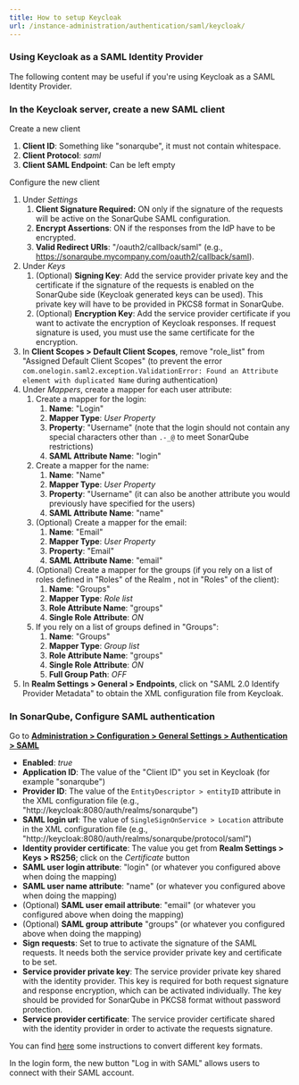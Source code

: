 ```yaml
---
title: How to setup Keycloak
url: /instance-administration/authentication/saml/keycloak/
---
```


### Using Keycloak as a SAML Identity Provider
The following content may be useful if you're using Keycloak as a SAML Identity Provider.


### In the Keycloak server, create a new SAML client
Create a new client

 1. **Client ID**: Something like "sonarqube", it must not contain whitespace.
 1. **Client Protocol**: *saml*
 1. **Client SAML Endpoint**: Can be left empty

 Configure the new client

 1. Under *Settings*
     1. **Client Signature Required:** ON only if the signature of the requests will be active on the SonarQube SAML configuration.
     1. **Encrypt Assertions**: ON if the responses from the IdP have to be encrypted.
     1. **Valid Redirect URIs**: "<Your SonarQube URL>/oauth2/callback/saml" (e.g., https://sonarqube.mycompany.com/oauth2/callback/saml).
 1. Under *Keys*
     1. (Optional) **Signing Key**: Add the service provider private key and the certificate if the signature of the requests is enabled on the SonarQube side (Keycloak generated keys can be used). This private key will have to be provided in PKCS8 format in SonarQube.
     1. (Optional) **Encryption Key**: Add the service provider certificate if you want to activate the encryption of Keycloak responses. If request signature is used, you must use the same certificate for the encryption.
 1. In **Client Scopes > Default Client Scopes**, remove "role_list" from "Assigned Default Client Scopes" (to prevent the error `com.onelogin.saml2.exception.ValidationError: Found an Attribute element with duplicated Name` during authentication)
 1. Under *Mappers*, create a mapper for each user attribute:
     1. Create a mapper for the login:
         1. **Name**: "Login"
         1. **Mapper Type**: *User Property*
         1. **Property**: "Username" (note that the login should not contain any special characters other than `.-_@` to meet SonarQube restrictions)
         1. **SAML Attribute Name**: "login"
     1. Create a mapper for the name:
         1. **Name**: "Name"
         1. **Mapper Type**: *User Property*
         1. **Property**: "Username" (it can also be another attribute you would previously have specified for the users)
         1. **SAML Attribute Name**: "name"
     1. (Optional) Create a mapper for the email:
         1. **Name**: "Email"
         1. **Mapper Type**: *User Property*
         1. **Property**: "Email"
         1. **SAML Attribute Name**: "email"
     1. (Optional) Create a mapper for the groups (if you rely on a list of roles defined in "Roles" of the Realm , not in "Roles" of the client):
         1. **Name**: "Groups"
         1. **Mapper Type**: *Role list*
         1. **Role Attribute Name**: "groups"
         1. **Single Role Attribute**: *ON*
     1. If you rely on a list of groups defined in "Groups":
         1. **Name**: "Groups"
         1. **Mapper Type**: *Group list*
         1. **Role Attribute Name**: "groups"
         1. **Single Role Attribute**: *ON*
         1. **Full Group Path**: *OFF*
 1. In **Realm Settings > General > Endpoints**, click on "SAML 2.0 Identify Provider Metadata" to obtain the XML configuration file from Keycloak.

 ### In SonarQube, Configure SAML authentication
 Go to **[Administration > Configuration > General Settings > Authentication > SAML](/#sonarqube-admin#/admin/settings?category=authentication)**
 * **Enabled**: *true*
 * **Application ID**: The value of the "Client ID" you set in Keycloak (for example "sonarqube")
 * **Provider ID**: The value of the `EntityDescriptor > entityID` attribute in the XML configuration file (e.g., "http://keycloak:8080/auth/realms/sonarqube")
 * **SAML login url**: The value of `SingleSignOnService > Location` attribute in the XML configuration file (e.g., "http://keycloak:8080/auth/realms/sonarqube/protocol/saml")
 * **Identity provider certificate**: The value you get from **Realm Settings > Keys > RS256**; click on the *Certificate* button
 * **SAML user login attribute**: "login" (or whatever you configured above when doing the mapping)
 * **SAML user name attribute**: "name" (or whatever you configured above when doing the mapping)
 * (Optional) **SAML user email attribute**: "email" (or whatever you configured above when doing the mapping)
 * (Optional) **SAML group attribute** "groups" (or whatever you configured above when doing the mapping)
 * **Sign requests**: Set to true to activate the signature of the SAML requests. It needs both the service provider private key and certificate to be set.
 * **Service provider private key**: The service provider private key shared with the identity provider. This key is required for both request signature and response encryption, which can be activated individually. The key should be provided for SonarQube in PKCS8 format without password protection.
 * **Service provider certificate**: The service provider certificate shared with the identity provider in order to activate the requests signature.

 You can find [here](https://manpages.ubuntu.com/manpages/focal/man1/pkcs8.1ssl.html) some instructions to convert different key formats.

 In the login form, the new button "Log in with SAML" allows users to connect with their SAML account.
